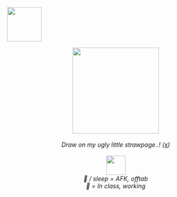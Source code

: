 <img width="80" src="https://web.archive.org/web/20091027060957/http://www.geocities.com/phnyxrayn/weedmexplore.gif">
<p align="center">                             
  <img width="200" src="https://web.archive.org/web/20090728115814/http://uk.geocities.com/therealchongybaby/spacebg.gif" /> <br> <br> 
  <em>Draw on my ugly little strawpage..! (<a href="https://1-900-490-freak.straw.page/">x</a>) <br> <br> 
  <img  width="45" src="https://web.archive.org/web/20090727160436/http://www.geocities.com/dr_tigger/smoking-skull.gif" /> <br>
  <em>🌙 / sleep = AFK, offtab </em> <br> 
  <em>🚫 = In class, working</em> <br> 
</p>
<!---
1-900-490-freak/1-900-490-freak is a ✨ special ✨ repository because its `README.md` (this file) appears on your GitHub profile.
You can click the Preview link to take a look at your changes.
--->
